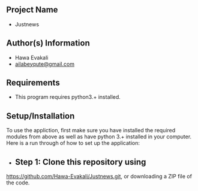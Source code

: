 ## Project Name
* Justnews
## Author(s) Information
* Hawa Evakali
* ailabeyqute@gmail.com
## Requirements
* This program requires python3.+ installed.

## Setup/Installation
To use the appliction, first make sure you have installed the required modules from above as well as have python 3.+ installed in your computer. Here is a run through of how to set up the application:

* ## Step 1: Clone this repository using
https://github.com/Hawa-Evakali/Justnews.git, or downloading a ZIP file of the code.